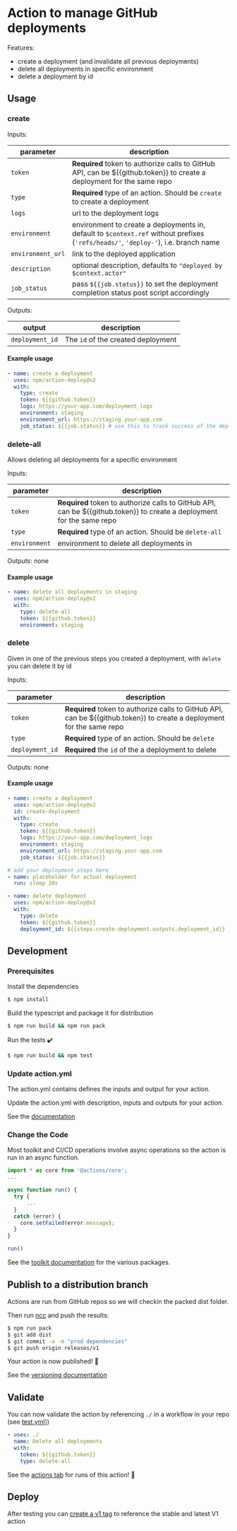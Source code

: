 # Action to manage GitHub deployments

Features:
- create a deployment (and invalidate all previous deployments)
- delete all deployments in specific environment
- delete a deployment by id

## Usage

### create

Inputs:

| parameter | description
| - | -
`token`|**Required** token to authorize calls to GitHub API, can be ${{github.token}} to create a deployment for the same repo
`type`|**Required** type of an action. Should be `create` to create a deployment
`logs`|url to the deployment logs
`environment`|environment to create a deployments in, default to `$context.ref` without prefixes (`'refs/heads/'`, `'deploy-'`), i.e. branch name
`environment_url`|link to the deployed application
`description`|optional description, defaults to `"deployed by $context.actor"`
`job_status`|pass `${{job.status}}` to set the deployment completion status post script accordingly

Outputs:

|output | description
|- | -
`deployment_id` | The `id` of the created deployment

#### Example usage

```yaml
- name: create a deployment
  uses: npm/action-deploy@v2
  with:
    type: create
    token: ${{github.token}}
    logs: https://your-app.com/deployment_logs
    environment: staging
    environment_url: https://staging.your-app.com
    job_status: ${{job.status}} # use this to track success of the deployment in post script
```

### delete-all

Allows deleting all deployments for a specific environment

Inputs:

|parameter | description
|- | -
`token` | **Required** token to authorize calls to GitHub API, can be ${{github.token}} to create a deployment for the same repo
`type` | **Required** type of an action. Should be `delete-all`
`environment` | environment to delete all deployments in

Outputs: none

#### Example usage

```yaml
- name: delete all deployments in staging
  uses: npm/action-deploy@v2
  with:
    type: delete-all
    token: ${{github.token}}
    environment: staging
```

### delete

Given in one of the previous steps you created a deployment, with `delete` you can delete it by id

Inputs:

|parameter | description
|- | -
`token` | **Required** token to authorize calls to GitHub API, can be ${{github.token}} to create a deployment for the same repo
`type` | **Required** type of an action. Should be `delete`
`deployment_id` | **Required** the `id` of the a deployment to delete

Outputs: none

#### Example usage

```yaml
- name: create a deployment
  uses: npm/action-deploy@v2
  id: create-deployment
  with:
    type: create
    token: ${{github.token}}
    logs: https://your-app.com/deployment_logs
    environment: staging
    environment_url: https://staging.your-app.com
    job_status: ${{job.status}}

# add your deployment steps here
- name: placeholder for actual deployment
  run: sleep 10s

- name: delete deployment
  uses: npm/action-deploy@v2
  with:
    type: delete
    token: ${{github.token}}
    deployment_id: ${{steps.create-deployment.outputs.deployment_id}}
```

## Development

### Prerequisites

Install the dependencies
```bash
$ npm install
```

Build the typescript and package it for distribution
```bash
$ npm run build && npm run pack
```

Run the tests :heavy_check_mark:
```bash
$ npm run build && npm test
```

### Update action.yml

The action.yml contains defines the inputs and output for your action.

Update the action.yml with description, inputs and outputs for your action.

See the [documentation](https://help.github.com/en/articles/metadata-syntax-for-github-actions)

### Change the Code

Most toolkit and CI/CD operations involve async operations so the action is run in an async function.

```javascript
import * as core from '@actions/core';
...

async function run() {
  try {
      ...
  }
  catch (error) {
    core.setFailed(error.message);
  }
}

run()
```

See the [toolkit documentation](https://github.com/actions/toolkit/blob/master/README.md#packages) for the various packages.

## Publish to a distribution branch

Actions are run from GitHub repos so we will checkin the packed dist folder.

Then run [ncc](https://github.com/zeit/ncc) and push the results:
```bash
$ npm run pack
$ git add dist
$ git commit -a -m "prod dependencies"
$ git push origin releases/v1
```

Your action is now published! :rocket:

See the [versioning documentation](https://github.com/actions/toolkit/blob/master/docs/action-versioning.md)

## Validate

You can now validate the action by referencing `./` in a workflow in your repo (see [test.yml](.github/workflows/test.yml)])

```yaml
- uses: ./
  name: Delete all deployments
  with:
    token: ${{github.token}}
    type: delete-all
```

See the [actions tab](https://github.com/npm/action-deploy/actions) for runs of this action! :rocket:

## Deploy

After testing you can [create a v1 tag](https://github.com/actions/toolkit/blob/master/docs/action-versioning.md) to reference the stable and latest V1 action
